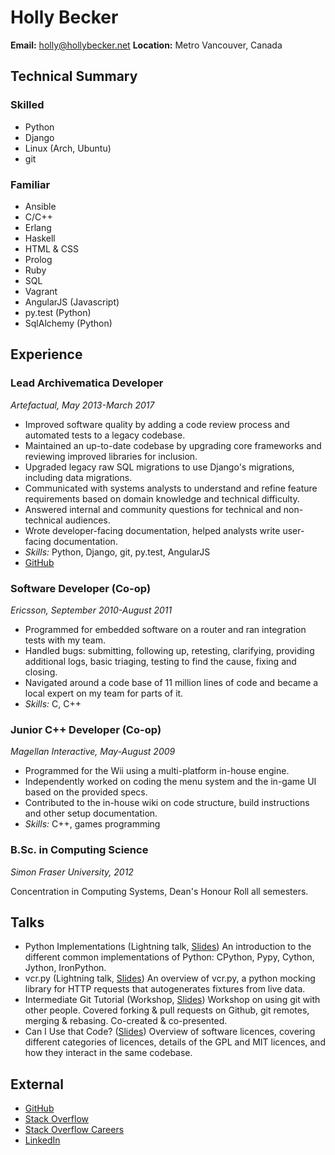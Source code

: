 Holly Becker
============

**Email:** holly@hollybecker.net
**Location:** Metro Vancouver, Canada


Technical Summary
-----------------

### Skilled

-   Python
-   Django
-   Linux (Arch, Ubuntu)
-   git

### Familiar

-   Ansible
-   C/C++
-   Erlang
-   Haskell
-   HTML & CSS
-   Prolog
-   Ruby
-   SQL
-   Vagrant
-   AngularJS (Javascript)
-   py.test (Python)
-   SqlAlchemy (Python)



Experience
----------

### Lead Archivematica Developer

*Artefactual, May 2013-March 2017*

-   Improved software quality by adding a code review process and
    automated tests to a legacy codebase.
-   Maintained an up-to-date codebase by upgrading core frameworks and
    reviewing improved libraries for inclusion.
-   Upgraded legacy raw SQL migrations to use Django's migrations,
    including data migrations.
-   Communicated with systems analysts to understand and refine feature
    requirements based on domain knowledge and technical difficulty.
-   Answered internal and community questions for technical and
    non-technical audiences.
-   Wrote developer-facing documentation, helped analysts write
    user-facing documentation.
-   *Skills:* Python, Django, git, py.test, AngularJS
-   [GitHub](https://github.com/artefactual/)

### Software Developer (Co-op)

*Ericsson, September 2010-August 2011*

-   Programmed for embedded software on a router and ran integration
    tests with my team.
-   Handled bugs: submitting, following up, retesting, clarifying,
    providing additional logs, basic triaging, testing to find the
    cause, fixing and closing.
-   Navigated around a code base of 11 million lines of code and became
    a local expert on my team for parts of it.
-   *Skills:* C, C++

### Junior C++ Developer (Co-op)

*Magellan Interactive, May-August 2009*

-   Programmed for the Wii using a multi-platform in-house engine.
-   Independently worked on coding the menu system and the in-game UI
    based on the provided specs.
-   Contributed to the in-house wiki on code structure, build
    instructions and other setup documentation.
-   *Skills:* C++, games programming



### B.Sc. in Computing Science

*Simon Fraser University, 2012*

Concentration in Computing Systems, Dean's Honour Roll all semesters.



Talks
-----

-   Python Implementations (Lightning talk,
    [Slides](https://docs.google.com/presentation/d/1Tec9Xuw-unYWXvaacjt_uhJKKBn6P07ABiZc8Cs3h90/edit?usp=sharing))
    An introduction to the different common implementations of Python:
    CPython, Pypy, Cython, Jython, IronPython.
-   vcr.py (Lightning talk,
    [Slides](https://docs.google.com/presentation/d/1IHhezoU9L6Y_--O8TVjQqCkWs-BveCBtgPzymi3dfMg/edit?usp=sharing))
    An overview of vcr.py, a python mocking library for HTTP requests
    that autogenerates fixtures from live data.
-   Intermediate Git Tutorial (Workshop,
    [Slides](https://docs.google.com/presentation/d/1sfwfoUWerwEtzkJF7O_l7jnHsbCq-czKWIWxjoDV9QI/edit?usp=sharing))
    Workshop on using git with other people. Covered forking & pull
    requests on Github, git remotes, merging & rebasing. Co-created &
    co-presented.
-   Can I Use that Code?
    ([Slides](https://docs.google.com/presentation/d/1NGAzLPPOPS6v_q8mLxjJpJphoEAfV9Cs4FEVzM9JWKs/edit?usp=sharing))
    Overview of software licences, covering different categories of
    licences, details of the GPL and MIT licences, and how they interact
    in the same codebase.



External
--------

-   [GitHub](https://github.com/Hwesta)
-   [Stack Overflow](https://stackoverflow.com/users/2475775/hwesta)
-   [Stack Overflow
    Careers](https://careers.stackoverflow.com/hollybecker)
-   [LinkedIn](https://ca.linkedin.com/in/holly-becker-586b0137)

